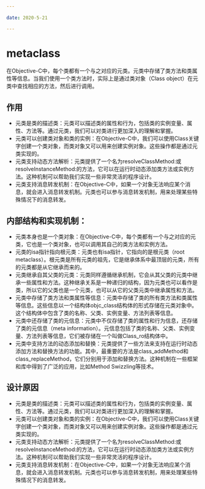 ```yaml
---
 
date: 2020-5-21

---
```


# metaclass

在Objective-C中，每个类都有一个与之对应的元类。元类中存储了类方法和类属性等信息。当我们使用一个类方法时，实际上是通过类对象（Class object）在元类中查找相应的方法，然后进行调用。<br>

## 作用

- 元类是类的描述类：元类可以描述类的属性和行为，包括类的实例变量、属性、方法等。通过元类，我们可以对类进行更加深入的理解和掌握。
- 元类可以创建类对象和类的实例：在Objective-C中，我们可以使用Class关键字创建一个类对象，而类对象又可以用来创建实例对象。这些操作都是通过元类实现的。
- 元类支持动态方法解析：元类提供了一个名为resolveClassMethod:或resolveInstanceMethod:的方法，它可以在运行时动态添加类方法或实例方法。这种机制可以帮助我们实现一些非常灵活的程序设计。
- 元类支持消息转发机制：在Objective-C中，如果一个对象无法响应某个消息，就会进入消息转发机制。元类也可以参与消息转发机制，用来处理某些特殊情况下的消息转发。

## 内部结构和实现机制：

- 元类本身也是一个类对象：在Objective-C中，每个类都有一个与之对应的元类，它也是一个类对象，也可以调用其自己的类方法和实例方法。
- 元类的isa指针指向根元类：元类也有isa指针，它指向的是根元类（root metaclass）。根元类是所有元类的祖先，它是继承体系中最顶层的元类，所有的元类都是从它继承而来的。
- 元类继承自其父类的元类：元类同样遵循继承机制，它会从其父类的元类中继承一些属性和方法。这种继承关系是一种递归的结构，因为元类也可以看作是类，所以它的父类也是一个元类，也可以从它的父类元类中继承属性和方法。
- 元类中存储了类方法和类属性等信息：元类中存储了类的所有类方法和类属性等信息。这些信息以一个结构体objc_class结构体的形式存储在元类对象中。这个结构体中包含了类的名称、父类、实例变量、方法列表等信息。
- 元类中还存储了类的元信息：元类中不仅存储了类的属性和行为信息，还存储了类的元信息（meta information）。元信息包括了类的名称、父类、实例变量、方法列表等信息，它们被存储在一个叫做Class_ro结构体中。
- 元类中支持方法的动态添加和替换：元类提供了一些方法来支持在运行时动态添加方法和替换方法的功能。其中，最重要的方法是class_addMethod和class_replaceMethod，它们分别用于添加和替换方法。这种机制在一些框架和库中得到了广泛的应用，比如Method Swizzling等技术。

## 设计原因
- 元类是类的描述类：元类可以描述类的属性和行为，包括类的实例变量、属性、方法等。通过元类，我们可以对类进行更加深入的理解和掌握。
- 元类可以创建类对象和类的实例：在Objective-C中，我们可以使用Class关键字创建一个类对象，而类对象又可以用来创建实例对象。这些操作都是通过元类实现的。
- 元类支持动态方法解析：元类提供了一个名为resolveClassMethod:或resolveInstanceMethod:的方法，它可以在运行时动态添加类方法或实例方法。这种机制可以帮助我们实现一些非常灵活的程序设计。
- 元类支持消息转发机制：在Objective-C中，如果一个对象无法响应某个消息，就会进入消息转发机制。元类也可以参与消息转发机制，用来处理某些特殊情况下的消息转发。
